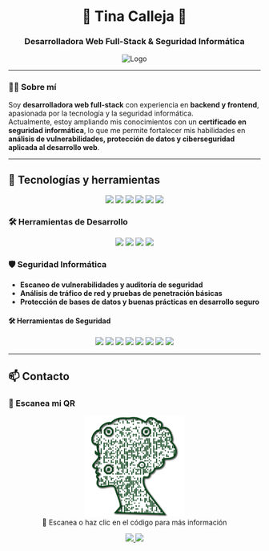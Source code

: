 <h1 align="center">🚀 Tina Calleja 🚀</h1>  
<h3 align="center">Desarrolladora Web Full-Stack & Seguridad Informática</h3>  

<p align="center">
  <img src="https://github.com/usertina/usertina/assets/124672039/a600a32d-f11f-4a7e-834b-9dd2f8c190af" alt="Logo" width="200">
</p>

---

### 👩‍💻 Sobre mí  

Soy **desarrolladora web full-stack** con experiencia en **backend y frontend**, apasionada por la tecnología y la seguridad informática.  
Actualmente, estoy ampliando mis conocimientos con un **certificado en seguridad informática**, lo que me permite fortalecer mis habilidades en **análisis de vulnerabilidades, protección de datos y ciberseguridad aplicada al desarrollo web**.  

---

## 🚀 Tecnologías y herramientas  

<p align="center">
  <img src="https://img.shields.io/badge/html5-%23E34F26.svg?style=for-the-badge&logo=html5&logoColor=white">
  <img src="https://img.shields.io/badge/css3-%231572B6.svg?style=for-the-badge&logo=css3&logoColor=white">
  <img src="https://img.shields.io/badge/javascript-%23323330.svg?style=for-the-badge&logo=javascript&logoColor=%23F7DF1E">
  <img src="https://img.shields.io/badge/vuejs-%2335495e.svg?style=for-the-badge&logo=vuedotjs&logoColor=%234FC08D">
  <img src="https://img.shields.io/badge/java-%23ED8B00.svg?style=for-the-badge&logo=java&logoColor=white">
  <img src="https://img.shields.io/badge/mysql-4479A1.svg?style=for-the-badge&logo=mysql&logoColor=white">
</p>

### 🛠️ Herramientas de Desarrollo  
<p align="center">
  <img src="https://img.shields.io/badge/VS%20Code-0078D4?style=for-the-badge&logo=visualstudiocode&logoColor=white">
  <img src="https://img.shields.io/badge/Linux-FCC624?style=for-the-badge&logo=linux&logoColor=black">
  <img src="https://img.shields.io/badge/git-%23F05033.svg?style=for-the-badge&logo=git&logoColor=white">
  <img src="https://img.shields.io/badge/docker-%230db7ed.svg?style=for-the-badge&logo=docker&logoColor=white">
</p>

### 🛡️ Seguridad Informática  
- **Escaneo de vulnerabilidades y auditoría de seguridad**  
- **Análisis de tráfico de red y pruebas de penetración básicas**  
- **Protección de bases de datos y buenas prácticas en desarrollo seguro**  

#### 🛠️ Herramientas de Seguridad  
<p align="center">
  <img src="https://img.shields.io/badge/Kali_Linux-557C94?style=for-the-badge&logo=kalilinux&logoColor=white">
  <img src="https://img.shields.io/badge/Nmap-32CD32?style=for-the-badge&logo=nmap&logoColor=white">
  <img src="https://img.shields.io/badge/Nessus-000000?style=for-the-badge&logo=tenable&logoColor=white">
  <img src="https://img.shields.io/badge/Wireshark-1679A7?style=for-the-badge&logo=wireshark&logoColor=white">
  <img src="https://img.shields.io/badge/Pandora%20FMS-FF0000?style=for-the-badge&logo=pandora&logoColor=white">
  <img src="https://img.shields.io/badge/Advanced%20IP%20Scanner-004F9F?style=for-the-badge&logo=advancedipscanner&logoColor=white">
  <img src="https://img.shields.io/badge/XAMPP-FB7A24?style=for-the-badge&logo=xampp&logoColor=white">
  <img src="https://img.shields.io/badge/Zenmap-005FAD?style=for-the-badge&logo=zenmap&logoColor=white">
</p>

---

## 📫 Contacto

### 📡 Escanea mi QR  
<p align="center">
  <a href="https://linko.page/tina-calleja-curriculum">
    <img src="https://github.com/usertina/usertina/raw/main/Ficha-tina.png" alt="QR Code" width="200">
  </a>  
  <br>
  📡 Escanea o haz clic en el código para más información
</p>

<p align="center">
  <a href="mailto:agustinacalleja@gmail.com">
    <img src="https://img.shields.io/badge/Gmail-D14836?style=for-the-badge&logo=gmail&logoColor=white">
  </a>
  <a href="https://www.linkedin.com/in/tina-calleja/">
    <img src="https://img.shields.io/badge/linkedin-%230077B5.svg?style=for-the-badge&logo=linkedin&logoColor=white">
  </a>
</p>
<!---
usertina/usertina is a ✨ special ✨ repository because its `README.md` (this file) appears on your GitHub profile.
You can click the Preview link to take a look at your changes.
--->
